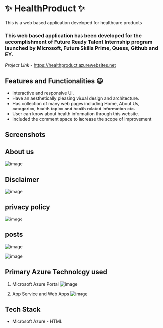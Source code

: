 # ✨ HealthProduct ✨

This is a web based application developed for healthcare products

### This web based application has been developed for the accomplishment of Future Ready Talent Internship program launched by Microsoft, Future Skills Prime, Quess, Github and EY.


*Project Link* - https://healthproduct.azurewebsites.net

## Features and Functionalities 😃

- Interactive and responsive UI.
- Have an aesthetically pleasing visual design and architecture.
- Has collection of many web pages including Home, About Us, categories, health topics and health related information etc.
- User can know about health information through this website.
- Included the comment space to increase the scope of improvement 

## Screenshots

## About us
![image](https://user-images.githubusercontent.com/118621659/204212073-5b6288df-07fb-4474-861d-bd1f8e363a31.png)

## Disclaimer
![image](https://user-images.githubusercontent.com/118621659/204208228-28d3fd12-4ba0-4728-86dd-f97f25bb29f6.png)

## privacy policy
![image](https://user-images.githubusercontent.com/118621659/204212286-128bd611-bc3b-486d-a7d8-64b6c92a7c2a.png)

## posts
![image](https://user-images.githubusercontent.com/118621659/204216065-639a2848-2d32-422e-9934-5202db3aaa32.png)

![image](https://user-images.githubusercontent.com/118621659/204216370-2e71c605-05d4-48ef-9677-c7fe969780fd.png)

## Primary Azure Technology used
1. Microsoft Azure Portal
![image](https://user-images.githubusercontent.com/118621659/204208673-0a5beec3-304e-4cab-9001-9f52c27a48d6.png)

2. App Service and Web Apps
![image](https://user-images.githubusercontent.com/118621659/204210363-fca5fc7e-30b6-4044-a867-26ff415dbf2c.png)

## Tech Stack
- Microsoft Azure
- HTML
